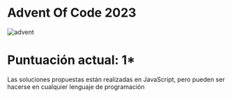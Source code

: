 # Advent Of Code 2023

![advent](https://github.com/shieldnien/AdventOfCode-soluciones/assets/17741200/7fe39974-b834-4489-85e8-ea7920890ef7)
# Puntuación actual: 1*

Las soluciones propuestas están realizadas en JavaScript, pero pueden ser hacerse en cualquier lenguaje de programación
